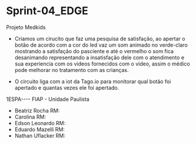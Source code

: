 # Sprint-04_EDGE
Projeto Medkids 


- Criamos um cirucito que faz uma pesquisa de satisfação, ao apertar o botão de acordo com a cor do led vaz um som animado no verde-claro mostrando a satisfação do pasciente e até o vermelho o som fica desanimando representando a insatisfação dele com o atendimento e sua experiencia com os videos fornecidos com o video, assim o médico pode melhorar no tratamento com as crianças.

- O circuito liga com a iot da Tago.io para monitorar qual botão foi apertado e quantas vezes ele foi apertado.






1ESPA---- FIAP - Unidade Paulista 
- Beatriz Rocha RM:
- Carolina RM:
- Edson Leonardo RM:
- Eduardo Mazelli RM:
- Nathan Uflacker RM:
